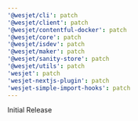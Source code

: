 ```yaml
---
'@wesjet/cli': patch
'@wesjet/client': patch
'@wesjet/contentful-docker': patch
'@wesjet/core': patch
'@wesjet/isdev': patch
'@wesjet/maker': patch
'@wesjet/sanity-store': patch
'@wesjet/utils': patch
'wesjet': patch
'wesjet-nextjs-plugin': patch
'wesjet-simple-import-hooks': patch
---
```


Initial Release
